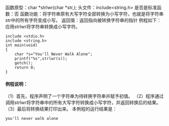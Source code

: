 函数原型：char *strlwr(char *str,);
头文件：include<string.h>
是否是标准函数：否
函数功能：将字符串原有大写字符全部转换为小写字符，也就是将字符串str中的所有字符变成小写。
返回值：返回指向被转换字符串的指针
例程如下： 应用strlwr将字符串转换成小写字符。
```  
include <stdio.h> 
include <string.h>
int main(void) 
{ 
    char *s="You'll Never Walk Alone";
    printf("%s",strlwr(s));
    getch();
    return 0;
}
```
#### 例程说明：
（1）首先，程序声明了一个字符串为待转换字符串并赋予初值。
（2）程序通过调用strlwr将字符串中的所有大写字符转换成小写字符，并返回转换后的结果。
（3）最后将转换结果打印出来。
本例程的运行结果是：
```  
you'll never walk alone 
```
